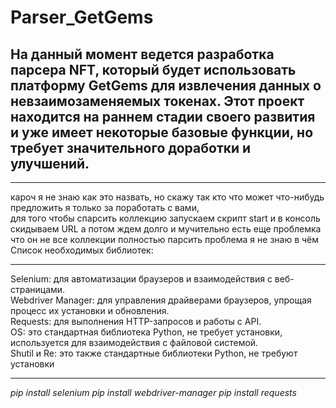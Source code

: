 # Parser_GetGems
<h2> На данный момент ведется разработка парсера NFT, который будет использовать платформу GetGems для извлечения данных о невзаимозаменяемых токенах. Этот проект находится на раннем стадии своего развития и уже имеет некоторые базовые функции, но требует значительного доработки и улучшений. </h2> <hr>
<p>
кароч я не знаю как это назвать, но скажу так кто что может что-нибудь предложить я только за поработать с вами, <br>
для того чтобы спарсить коллекцию запускаем скрипт start и в консоль скидываем URL а потом ждем долго и мучительно
есть еще проблемка что он не все коллекции полностью парсить проблема я не знаю в чём
Список необходимых библиотек:
</p>
<p> 
 <hr>
 Selenium: для автоматизации браузеров и взаимодействия с веб-страницами.<br>
 Webdriver Manager: для управления драйверами браузеров, упрощая процесс их установки и обновления.<br>
 Requests: для выполнения HTTP-запросов и работы с API.<br>
 OS: это стандартная библиотека Python, не требует установки, используется для взаимодействия с файловой системой.<br>
 Shutil и Re: это также стандартные библиотеки Python, не требуют установки<br>
</p> 
<p> 
 <em>
  <hr>
pip install selenium
pip install webdriver-manager
pip install requests
 </em>
</p>
